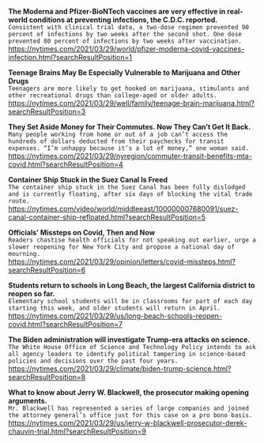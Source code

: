 **The Moderna and Pfizer-BioNTech vaccines are very effective in real-world conditions at preventing infections, the C.D.C. reported.**\
`Consistent with clinical trial data, a two-dose regimen prevented 90 percent of infections by two weeks after the second shot. One dose prevented 80 percent of infections by two weeks after vaccination.`\
https://nytimes.com/2021/03/29/world/pfizer-moderna-covid-vaccines-infection.html?searchResultPosition=1

**Teenage Brains May Be Especially Vulnerable to Marijuana and Other Drugs**\
`Teenagers are more likely to get hooked on marijuana, stimulants and other recreational drugs than college-aged or older adults.`\
https://nytimes.com/2021/03/29/well/family/teenage-brain-marijuana.html?searchResultPosition=3

**They Set Aside Money for Their Commutes. Now They Can’t Get It Back.**\
`Many people working from home or out of a job can’t access the hundreds of dollars deducted from their paychecks for transit expenses. “I’m unhappy because it’s a lot of money,” one woman said.`\
https://nytimes.com/2021/03/29/nyregion/commuter-transit-benefits-mta-covid.html?searchResultPosition=4

**Container Ship Stuck in the Suez Canal Is Freed**\
`The container ship stuck in the Suez Canal has been fully dislodged and is currently floating, after six days of blocking the vital trade route.`\
https://nytimes.com/video/world/middleeast/100000007680091/suez-canal-container-ship-refloated.html?searchResultPosition=5

**Officials’ Missteps on Covid, Then and Now**\
`Readers chastise health officials for not speaking out earlier, urge a slower reopening for New York City and propose a national day of mourning.`\
https://nytimes.com/2021/03/29/opinion/letters/covid-missteps.html?searchResultPosition=6

**Students return to schools in Long Beach, the largest California district to reopen so far.**\
`Elementary school students will be in classrooms for part of each day starting this week, and older students will return in April.`\
https://nytimes.com/2021/03/29/us/long-beach-schools-reopen-covid.html?searchResultPosition=7

**The Biden administration will investigate Trump-era attacks on science.**\
`The White House Office of Science and Technology Policy intends to ask all agency leaders to identify political tampering in science-based policies and decisions over the past four years.`\
https://nytimes.com/2021/03/29/climate/biden-trump-science.html?searchResultPosition=8

**What to know about Jerry W. Blackwell, the prosecutor making opening arguments.**\
`Mr. Blackwell has represented a series of large companies and joined the attorney general’s office just for this case on a pro bono basis.`\
https://nytimes.com/2021/03/29/us/jerry-w-blackwell-prosecutor-derek-chauvin-trial.html?searchResultPosition=9

